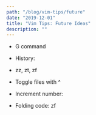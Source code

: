 ```yaml
---
path: "/blog/vim-tips/future"
date: "2019-12-01"
title: "Vim Tips: Future Ideas"
description: ""
---
```


- G command
- History: <C-o> <C-i>
- zz, zt, zf
- Toggle files with ^
- Increment number: <C-a> <C-x>

- Folding code: zf
